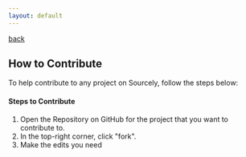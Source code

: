 ```yaml
---
layout: default
---
```


[back](./)

## How to Contribute

To help contribute to any project on Sourcely, follow the steps below:


#### Steps to Contribute

1. Open the Repository on GitHub for the project that you want to contribute to.
2. In the top-right corner, click "fork".
3. Make the edits you need
